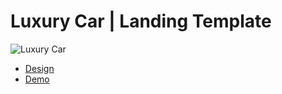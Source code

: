 # Luxury Car | Landing Template

![Luxury Car](screenshot.png)

- [Design](https://www.figma.com/design/YEuQIpkKqpy4m3olwAtd3v/Luxury-Car-Detailing-Landing-Page--Community-?node-id=0-1&t=vQMvaOu1y1kiD4Yn-1)
- [Demo]()